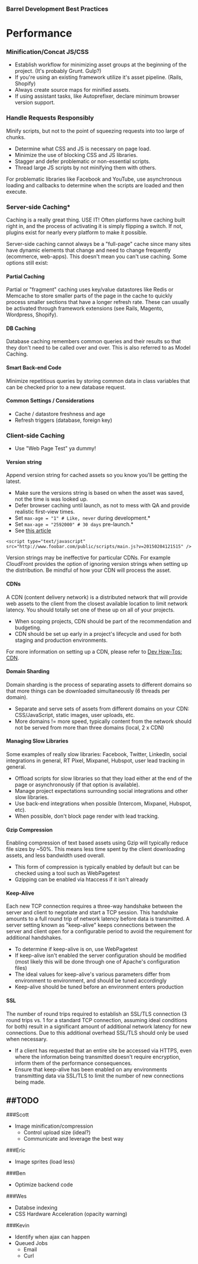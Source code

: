 ### Barrel Development Best Practices

# Performance
 
### Minification/Concat JS/CSS
- Establish workflow for minimizing asset groups at the beginning of the project. (It's probably Grunt. Gulp?)
- If you're using an existing framework utilize it's asset pipeline. (Rails, Shopify)
- Always create source maps for minified assets.
- If using assistant tasks, like Autoprefixer, declare minimum browser version support.

### Handle Requests Responsibly
Minify scripts, but not to the point of squeezing requests into too large of chunks.

- Determine what CSS and JS is necessary on page load.
- Minimize the use of blocking CSS and JS libraries.
- Stagger and defer problematic or non-essential scripts.
- Thread large JS scripts by not minifying them with others.

For problematic libraries like Facebook and YouTube, use asynchronous loading and callbacks to determine when the scripts are loaded and then execute.

### Server-side Caching*
Caching is a really great thing. USE IT! Often platforms have caching built right in, and the process of activating it is simply flipping a switch. If not, plugins exist for nearly every platform to make it possible.

Server-side caching cannot always be a "full-page" cache since many sites have dynamic elements that change and need to change frequently (ecommerce, web-apps). This doesn't mean you can't use caching. Some options still exist:

#### Partial Caching
Partial or "fragment" caching uses key/value datastores like Redis or Memcache to store smaller parts of the page in the cache to quickly process smaller sections that have a longer refresh rate. These can usually be activated through framework extensions (see Rails, Magento, Wordpress, Shopify).

#### DB Caching
Database caching remembers common queries and their results so that they don't need to be called over and over. This is also referred to as Model Caching.

#### Smart Back-end Code
Minimize repetitious queries by storing common data in class variables that can be checked prior to a new database request.

#### Common Settings / Considerations
- Cache / datastore freshness and age
- Refresh triggers (database, foreign key)

### Client-side Caching
- Use "Web Page Test" ya dummy!

#### Version string
Append version string for cached assets so you know you'll be getting the latest.

- Make sure the versions string is based on when the asset was saved, not the time is was looked up.
- Defer browser caching until launch, as not to mess with QA and provide realistic first-view times.
- Set `max-age = "1" # Like, never` during development.*
- Set `max-age = "2592000" # 30 days` pre-launch.*
- See [this article](http://www.mobify.com/blog/beginners-guide-to-http-cache-headers/)

```
<script type="text/javascript" src="http://www.foobar.com/public/scripts/main.js?v=20150204121515" />
```

Version strings may be ineffective for particular CDNs. For example CloudFront provides the option of ignoring version strings when setting up the distribution. Be mindful of how your CDN will process the asset.

#### CDNs
A CDN (content delivery network) is a distributed network that will provide web assets to the client from the closest available location to limit network latency. You should totally set one of these up on all of your projects.

- When scoping projects, CDN should be part of the recommendation and budgeting.
- CDN should be set up early in a project's lifecycle and used for both staging and production environments.

For more information on setting up a CDN, please refer to [Dev How-Tos: CDN](https://github.com/barrel/barrel-dev-how-tos/blob/master/cdns.md).

#### Domain Sharding
Domain sharding is the process of separating assets to different domains so that more things can be downloaded simultaneously (6 threads per domain).

- Separate and serve sets of assets from different domains on your CDN: CSS/JavaScript, static images, user uploads, etc.
- More domains != more speed, typically content from the network should not be served from more than three domains (local, 2 x CDN)

#### Managing Slow Libraries
Some examples of really slow libraries: Facebook, Twitter, LinkedIn, social integrations in general, RT Pixel, Mixpanel, Hubspot, user lead tracking in general.

- Offload scripts for slow libraries so that they load either at the end of the page or asynchronously (if that option is available).
- Manage project expectations surrounding social integrations and other slow libraries.
- Use back-end integrations when possible (Intercom, Mixpanel, Hubspot, etc).
- When possible, don't block page render with lead tracking.

#### Gzip Compression
Enabling compression of text based assets using Gzip will typically reduce file sizes by ~50%. This means less time spent by the client downloading assets, and less bandwidth used overall.

- This form of compression is typically enabled by default but can be checked using a tool such as WebPagetest
- Gzipping can be enabled via htaccess if it isn't already

#### Keep-Alive
Each new TCP connection requires a three-way handshake between the server and client to negotiate and start a TCP session. This handshake amounts to a full round trip of network latency before data is transmitted. A server setting known as "keep-alive" keeps connections between the server and client open for a configurable period to avoid the requirement for additional handshakes.

- To determine if keep-alive is on, use WebPagetest
- If keep-alive isn't enabled the server configuration should be modified (most likely this will be done through one of Apache's configuration files)
- The ideal values for keep-alive's various parameters differ from environment to environment, and should be tuned accordingly
- Keep-alive should be tuned before an environment enters production

#### SSL
The number of round trips required to establish an SSL/TLS connection (3 round trips vs. 1 for a standard TCP connection, assuming ideal conditions for both) result in a significant amount of additional network latency for new connections. Due to this additional overhead SSL/TLS should only be used when necessary.

- If a client has requested that an entire site be accessed via HTTPS, even where the information being transmitted doesn't require encryption, inform them of the performance consequences.
- Ensure that keep-alive has been enabled on any environments transmitting data via SSL/TLS to limit the number of new connections being made.

##TODO
---
###Scott
- Image minification/compression
    - Control upload size (ideal?)
	- Communicate and leverage the best way
 
###Eric
- Image sprites (load less)
 
###Ben
- Optimize backend code

###Wes
- Databse indexing
- CSS Hardware Acceleration (opacity warning)

###Kevin
- Identify when ajax can happen
- Queued Jobs
    - Email
	- Curl
